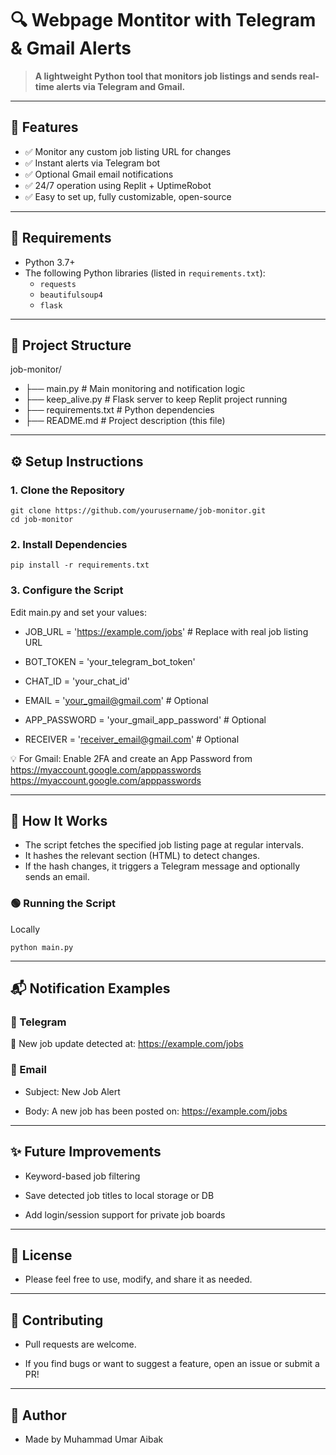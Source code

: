 # 🔍 Webpage Montitor with Telegram & Gmail Alerts

> **A lightweight Python tool that monitors job listings and sends real-time alerts via Telegram and Gmail.**

---

## 🚀 Features

- ✅ Monitor any custom job listing URL for changes
- ✅ Instant alerts via Telegram bot
- ✅ Optional Gmail email notifications
- ✅ 24/7 operation using Replit + UptimeRobot
- ✅ Easy to set up, fully customizable, open-source

---

## 🔧 Requirements

- Python 3.7+
- The following Python libraries (listed in `requirements.txt`):
  - `requests`
  - `beautifulsoup4`
  - `flask`

---

## 📂 Project Structure

job-monitor/
- ├── main.py # Main monitoring and notification logic
- ├── keep_alive.py # Flask server to keep Replit project running
- ├── requirements.txt # Python dependencies
- ├── README.md # Project description (this file)

---

## ⚙️ Setup Instructions

### 1. Clone the Repository
```
git clone https://github.com/yourusername/job-monitor.git
cd job-monitor
```

### 2. Install Dependencies
```
pip install -r requirements.txt
```

### 3. Configure the Script
Edit main.py and set your values:

- JOB_URL = 'https://example.com/jobs'  # Replace with real job listing URL

- BOT_TOKEN = 'your_telegram_bot_token'

- CHAT_ID = 'your_chat_id'

- EMAIL = 'your_gmail@gmail.com'              # Optional

- APP_PASSWORD = 'your_gmail_app_password'    # Optional

- RECEIVER = 'receiver_email@gmail.com'       # Optional

💡 For Gmail: Enable 2FA and create an App Password from https://myaccount.google.com/apppasswords
https://myaccount.google.com/apppasswords

---

## 🧠 How It Works
- The script fetches the specified job listing page at regular intervals.
- It hashes the relevant section (HTML) to detect changes.
- If the hash changes, it triggers a Telegram message and optionally sends an email.

### 🟢 Running the Script
Locally
```
python main.py
```

---

## 📬 Notification Examples

### 🔔 Telegram

🔔 New job update detected at: https://example.com/jobs
### 📧 Email

- Subject: New Job Alert

- Body: A new job has been posted on: https://example.com/jobs

---

## ✨ Future Improvements

- Keyword-based job filtering

- Save detected job titles to local storage or DB

- Add login/session support for private job boards

---

## 📄 License

- Please feel free to use, modify, and share it as needed.

---

## 🙌 Contributing

- Pull requests are welcome.

- If you find bugs or want to suggest a feature, open an issue or submit a PR!

---

## 👤 Author

- Made by Muhammad Umar Aibak


